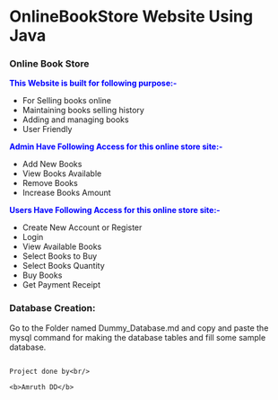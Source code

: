 # OnlineBookStore Website Using Java 
### Online Book Store
<span style="color:blue">**This Website is built for following purpose:-**</span>
- For Selling books online
- Maintaining books selling history
- Adding and managing books
- User Friendly


<span style="color:blue">**Admin Have Following Access for this online store site:-**</span>
- Add New Books
- View Books Available
- Remove Books
- Increase Books Amount

<span style="color:blue">**Users Have Following Access for this online store site:-**</span>
- Create New Account or Register
- Login
- View Available Books
- Select Books to Buy
- Select Books Quantity
- Buy Books
- Get Payment Receipt


### Database Creation:

Go to the Folder named Dummy_Database.md and copy and paste the mysql command for making the database tables and fill some sample database.



                                                                                                        Project done by<br/>
                                                                                                         <b>Amruth DD</b>
